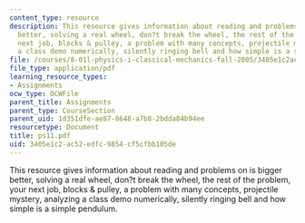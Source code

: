 ```yaml
---
content_type: resource
description: This resource gives information about reading and problems on is bigger
  better, solving a real wheel, don?t break the wheel, the rest of the problem, your
  next job, blocks & pulley, a problem with many concepts, projectile mystery, analyzing
  a class demo numerically, silently ringing bell and how simple is a simple pendulum.
file: /courses/8-01l-physics-i-classical-mechanics-fall-2005/3405e1c2ac52edfc9854cf5cfbb105de_ps11.pdf
file_type: application/pdf
learning_resource_types:
- Assignments
ocw_type: OCWFile
parent_title: Assignments
parent_type: CourseSection
parent_uid: 1d351dfe-ae87-8648-a7b8-2bdda84b94ee
resourcetype: Document
title: ps11.pdf
uid: 3405e1c2-ac52-edfc-9854-cf5cfbb105de
---
```

This resource gives information about reading and problems on is bigger better, solving a real wheel, don?t break the wheel, the rest of the problem, your next job, blocks & pulley, a problem with many concepts, projectile mystery, analyzing a class demo numerically, silently ringing bell and how simple is a simple pendulum.


